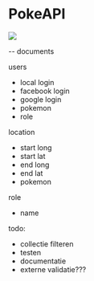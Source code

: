# PokeAPI

[![](https://img.shields.io/badge/Heroku-apipoke-79589f.svg)](https://apipoke.herokuapp.com/)

-- documents

users
- local login
- facebook login
- google login
- pokemon
- role

location
- start long
- start lat
- end long
- end lat
- pokemon

role
- name

todo:
- collectie filteren
- testen
- documentatie
- externe validatie???

